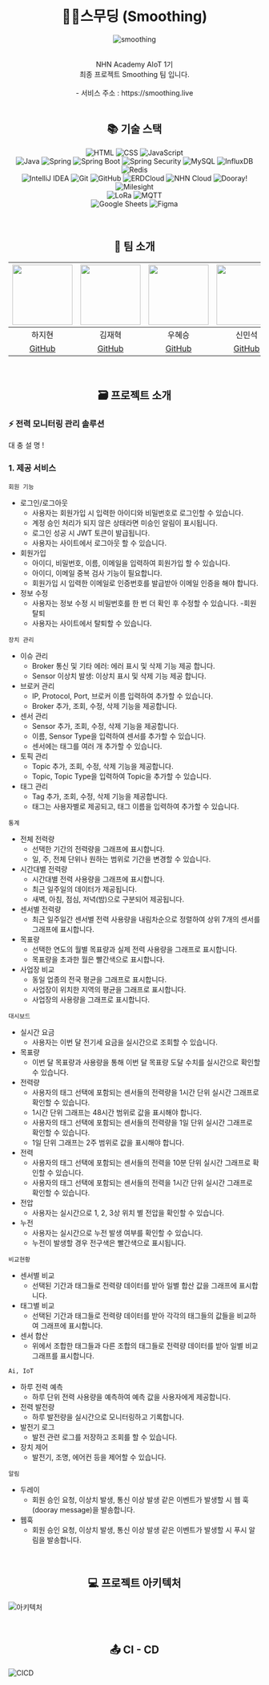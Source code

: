 # <div align=center>🌱🍃스무딩 (Smoothing)</div>
<div align=center>

![smoothing](https://github.com/nhnacademy-aiot1-Smoothing/.github/assets/140356909/69437e68-3e1f-41cb-8efc-169842e3598a)

<br>
NHN Academy AIoT 1기<br>
최종 프로젝트 Smoothing 팀 입니다.
<br>
<br>
- 서비스 주소 : https://smoothing.live
<br>
<br>

## <div align=center>📚 기술 스택 </div>

![HTML](https://img.shields.io/badge/HTML5-E34F26?style=for-the-badge&logo=html5&logoColor=white)
![CSS](https://img.shields.io/badge/CSS3-1572B6?style=for-the-badge&logo=css3&logoColor=white)
![JavaScript](https://img.shields.io/badge/JavaScript-F7DF1E?style=for-the-badge&logo=javascript&logoColor=black)
<br>
![Java](https://img.shields.io/badge/Java-007396?style=for-the-badge&logo=java&logoColor=white)
![Spring](https://img.shields.io/badge/Spring-6DB33F?style=for-the-badge&logo=spring&logoColor=white)
![Spring Boot](https://img.shields.io/badge/Spring_Boot-6DB33F?style=for-the-badge&logo=spring-boot&logoColor=white)
![Spring Security](https://img.shields.io/badge/Spring_Security-6DB33F?style=for-the-badge&logo=spring-security&logoColor=white)
![MySQL](https://img.shields.io/badge/MySQL-4479A1?style=for-the-badge&logo=mysql&logoColor=white)
![InfluxDB](https://img.shields.io/badge/InfluxDB-22ADF6?style=for-the-badge&logo=influxdb&logoColor=white)
![Redis](https://img.shields.io/badge/Redis-DC382D?style=for-the-badge&logo=redis&logoColor=white)
<br>
![IntelliJ IDEA](https://img.shields.io/badge/IntelliJ_IDEA-000000?style=for-the-badge&logo=intellij-idea&logoColor=white)
![Git](https://img.shields.io/badge/Git-F05032?style=for-the-badge&logo=git&logoColor=white)
![GitHub](https://img.shields.io/badge/GitHub-181717?style=for-the-badge&logo=github&logoColor=white)
![ERDCloud](https://img.shields.io/badge/ERDCloud-5C2D91?style=for-the-badge&logo=microsoft&logoColor=white)
![NHN Cloud](https://img.shields.io/badge/NHN_Cloud-00A9E0?style=for-the-badge&logo=nhn&logoColor=white)
![Dooray!](https://img.shields.io/badge/Dooray-00A9E0?style=for-the-badge&logo=nhn&logoColor=white)
![Milesight](https://img.shields.io/badge/Milesight-1E88E5?style=for-the-badge&logo=azure-devops&logoColor=white)
<br>
![LoRa](https://img.shields.io/badge/LoRa-43B02A?style=for-the-badge&logo=lora&logoColor=white)
![MQTT](https://img.shields.io/badge/MQTT-660066?style=for-the-badge&logo=mqtt&logoColor=white)
<br>
![Google Sheets](https://img.shields.io/badge/Google_Sheets-34A853?style=for-the-badge&logo=google-sheets&logoColor=white)
![Figma](https://img.shields.io/badge/Figma-F24E1E?style=for-the-badge&logo=figma&logoColor=white)
</div>
<br>

## <div align=center>🤝 팀 소개</div>
<img src="https://github.com/nhnacademy-aiot1-Smoothing/.github/assets/140356909/c49a1679-0abb-46a9-a814-dae4d5bf3406" height=120 width=120> <br/> | <img src="https://github.com/nhnacademy-aiot1-Smoothing/.github/assets/140356909/9cc02fd3-86d4-47d7-8358-2f0df817d456" height=120 width=120> <br/> | <img src="https://github.com/nhnacademy-aiot1-Smoothing/.github/assets/140356909/375556e4-8ee0-46c1-9f97-e78f7ea8acb0" height=120 width=120> <br/> | <img src="https://github.com/nhnacademy-aiot1-Smoothing/.github/assets/140356909/16bd2055-55c1-47b9-8f59-66d954356aea" height=120 width=120> <br/> | <img src="https://github.com/nhnacademy-aiot1-Smoothing/.github/assets/140356909/9fa8fb9d-8e58-437f-9ccf-acb63911736f" height=120 width=120> <br/> | <img src="https://github.com/nhnacademy-aiot1-Smoothing/.github/assets/140356909/a8fe51c9-cf32-4edb-8f4b-bb9ccbe44219" height=120 width=120> <br/> | <img src="https://github.com/nhnacademy-aiot1-Smoothing/.github/assets/140356909/35985f18-accc-4da8-acfc-3cb2c40d5c1b" height=120 width=120> <br/> |
|:--:|:--:|:--:|:--:|:--:|:--:|:--:|
| 하지현 | 김재혁 | 우혜승 | 신민석 | 배범익 | 김지윤 | 박영준 |
| [GitHub](https://github.com/haaazzi) | [GitHub](https://github.com/JaeHyeok29) | [GitHub](https://github.com/doramonz) | [GitHub](https://github.com/supaicy) | [GitHub](https://github.com/Maru375) | [GitHub](https://github.com/kkimjiyoon) | [GitHub](https://github.com/NAKTA-Y) |
<br>

## <div align=center>🗃️ 프로젝트 소개 </div>
### ⚡️ 전력 모니터링 관리 솔루션
대
충
설
명
!

### 1. 제공 서비스

`회원 기능`
- 로그인/로그아웃
  - 사용자는 회원가입 시 입력한 아이디와 비밀번호로 로그인할 수 있습니다.
  - 계정 승인 처리가 되지 않은 상태라면 미승인 알림이 표시됩니다.
  - 로그인 성공 시 JWT 토큰이 발급됩니다.
  - 사용자는 사이트에서 로그아웃 할 수 있습니다.
- 회원가입
  - 아이디, 비밀번호, 이름, 이메일을 입력하여 회원가입 할 수 있습니다.
  - 아이디, 이메일 중복 검사 기능이 필요합니다.
  - 회원가입 시 입력한 이메일로 인증번호를 발급받아 이메일 인증을 해야 합니다.
- 정보 수정
  - 사용자는 정보 수정 시 비밀번호를 한 번 더 확인 후 수정할 수 있습니다.
-회원 탈퇴
  - 사용자는 사이트에서 탈퇴할 수 있습니다.


`장치 관리`
- 이슈 관리
  - Broker 통신 및 기타 에러: 에러 표시 및 삭제 기능 제공 합니다.
  - Sensor 이상치 발생: 이상치 표시 및 삭제 기능 제공 합니다.
- 브로커 관리
  - IP, Protocol, Port, 브로커 이름 입력하여 추가할 수 있습니다.
  - Broker 추가, 조회, 수정, 삭제 기능을 제공합니다.
- 센서 관리
  - Sensor 추가, 조회, 수정, 삭제 기능을 제공합니다.
  - 이름, Sensor Type을 입력하여 센서를 추가할 수 있습니다.
  - 센서에는 태그를 여러 개 추가할 수 있습니다.
- 토픽 관리
  - Topic 추가, 조회, 수정, 삭제 기능을 제공합니다.
  - Topic, Topic Type을 입력하여 Topic을 추가할 수 있습니다.
- 태그 관리
  - Tag 추가, 조회, 수정, 삭제 기능을 제공합니다.
  - 태그는 사용자별로 제공되고, 태그 이름을 입력하여 추가할 수 있습니다.

`통계`
- 전체 전력량
  - 선택한 기간의 전력량을 그래프에 표시합니다.
  - 일, 주, 전체 단위나 원하는 범위로 기간을 변경할 수 있습니다.
- 시간대별 전력량
  - 시간대별 전력 사용량을 그래프에 표시합니다.
  - 최근 일주일의 데이터가 제공됩니다.
  - 새벽, 아침, 점심, 저녁(밤)으로 구분되어 제공됩니다.
- 센서별 전력량
  - 최근 일주일간 센서별 전력 사용량을 내림차순으로 정렬하여 상위 7개의 센서를 그래프에 표시합니다.
- 목표량
  - 선택한 연도의 월별 목표량과 실제 전력 사용량을 그래프로 표시합니다.
  - 목표량을 초과한 월은 빨간색으로 표시합니다.
- 사업장 비교
  - 동일 업종의 전국 평균을 그래프로 표시합니다.
  - 사업장이 위치한 지역의 평균을 그래프로 표시합니다.
  - 사업장의 사용량을 그래프로 표시합니다.

`대시보드`
- 실시간 요금 
  - 사용자는 이번 달 전기세 요금을 실시간으로 조회할 수 있습니다. 
- 목표량 
  - 이번 달 목표량과 사용량을 통해 이번 달 목표량 도달 수치를 실시간으로 확인할 수 있습니다. 
- 전력량 
  - 사용자의 태그 선택에 포함되는 센서들의 전력량을 1시간 단위 실시간 그래프로 확인할 수 있습니다. 
  - 1시간 단위 그래프는 48시간 범위로 값을 표시해야 합니다. 
  - 사용자의 태그 선택에 포함되는 센서들의 전력량을 1일 단위 실시간 그래프로 확인할 수 있습니다. 
  - 1일 단위 그래프는 2주 범위로 값을 표시해야 합니다. 
- 전력 
  - 사용자의 태그 선택에 포함되는 센서들의 전력을 10분 단위 실시간 그래프로 확인할 수 있습니다. 
  - 사용자의 태그 선택에 포함되는 센서들의 전력을 1시간 단위 실시간 그래프로 확인할 수 있습니다. 
- 전압 
  - 사용자는 실시간으로 1, 2, 3상 위치 별 전압을 확인할 수 있습니다. 
- 누전 
  - 사용자는 실시간으로 누전 발생 여부를 확인할 수 있습니다.
  - 누전이 발생할 경우 전구색은 빨간색으로 표시됩니다.

`비교현황`
- 센서별 비교
  - 선택된 기간과 태그들로 전력량 데이터를 받아 일별 합산 값을 그래프에 표시합니다.
- 태그별 비교
  - 선택된 기간과 태그들로 전력량 데이터를 받아 각각의 태그들의 값들을 비교하여 그래프에 표시합니다.
- 센서 합산
  - 위에서 조합한 태그들과 다른 조합의 태그들로 전력량 데이터를 받아 일별 비교 그래프를 표시합니다.

`Ai, IoT`
- 하루 전력 예측
  - 하루 단위 전력 사용량을 예측하여 예측 값을 사용자에게 제공합니다.
- 전력 발전량
  - 하루 발전량을 실시간으로 모니터링하고 기록합니다.
- 발전기 로그
  - 발전 관련 로그를 저장하고 조회를 할 수 있습니다.
- 장치 제어
  - 발전기, 조명, 에어컨 등을 제어할 수 있습니다.

`알림`
- 두레이
  - 회원 승인 요청, 이상치 발생, 통신 이상 발생 같은 이벤트가 발생할 시 웹 훅(dooray message)을 발송합니다.
- 웹훅
  - 회원 승인 요청, 이상치 발생, 통신 이상 발생 같은 이벤트가 발생할 시 푸시 알림을 발송합니다.

<br>

## <div align=center>💻 프로젝트 아키텍처 </div>
![아키텍처](https://github.com/nhnacademy-aiot1-Smoothing/.github/assets/140356909/7d1bdf21-85a8-4ad7-96cc-d90158e25026)

<br>

## <div align=center>📤 CI - CD </div>
![CICD](https://github.com/nhnacademy-aiot1-Smoothing/.github/assets/140356909/d1c1bb2c-37b0-4088-9a15-db710865e860)

<br>
